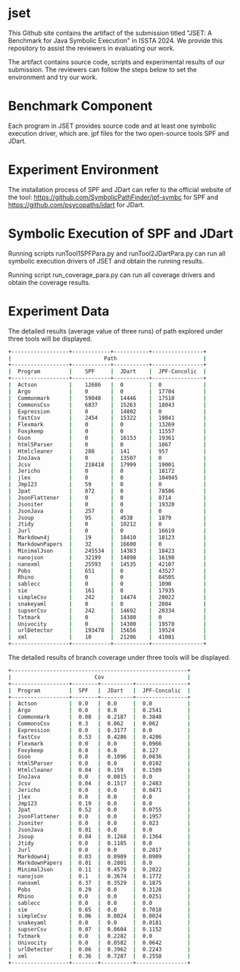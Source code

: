 # jset


This Github site contains the artifact of the submission titled "JSET: A Benchmark for Java Symbolic Execution" in ISSTA 2024. We provide this repository to assist the reviewers in evaluating our work. 

The artifact contains source code, scripts and experimental results of our submission. The reviewers can follow the steps below to set the environment and try our work. 

# Benchmark Component
Each program in JSET provides source code and at least one symbolic execution driver, which are. jpf files for the two open-source tools SPF and JDart.


# Experiment Environment

The installation process of SPF and JDart can refer to the official website of the tool: https://github.com/SymbolicPathFinder/jpf-symbc for SPF and https://github.com/psycopaths/jdart for JDart.


# Symbolic Execution of SPF and JDart

Running scripts runTool1SPFPara.py and runTool2JDartPara.py can run all symbolic execution drivers of JSET and obtain the running results.

Running script run_coverage_para.py can run all coverage drivers and obtain the coverage results.

# Experiment Data

The detailed results (average value of three runs) of path explored under three tools will be displayed.

```bash
+------------------+------------+-----------+----------------+
|                             Path                           |
+------------------+------------+-----------+----------------+
|  Program         |	SPF     |  JDart    |  JPF-Concolic  |
+------------------+------------+-----------+----------------+
|  Actson          |	12686   |  0        |  0             |
|  Argo            |	0       |  0        |  17704         |
|  Commonmark      |	59048   |  14446    |  17518         |
|  CommonsCsv      |	6837    |  15263    |  18043         |
|  Expression      |	0       |  14802    |  0             |
|  fastCsv         |	2454    |  15322    |  19841         |
|  Flexmark        |	0       |  0        |  13269         |
|  Foxykeep        |	0       |  0        |  11557         |
|  Gson            |	0       |  16153    |  19361         |
|  html5Parser     |	0       |  0        |  1067          |
|  Htmlcleaner     |	288     |  141      |  957           |
|  InoJava         |	0       |  13507    |  0             |
|  Jcsv            |	218418  |  17999    |  19001         |
|  Jericho         |	0       |  0        |  18172         |
|  jlex            |	0       |  0        |  104945        |
|  Jmp123          |	59      |  0        |  0             |
|  Jpat            |	872     |  0        |  78586         |
|  JsonFlattener   |	0       |  0        |  8714          |
|  Jsoniter        |	0       |  0        |  19320         |
|  JsonJava        |	257     |  0        |  0             |
|  Jsoup           |	95      |  4538     |  1879          |
|  Jtidy           |	0       |  10212    |  0             |
|  Jurl            |	0       |  0        |  16619         |
|  Markdown4j      |	19      |  18410    |  18123         |
|  MarkdownPapers  |	32      |  16600    |  0             |
|  MinimalJson     |	245534  |  14383    |  18423         |
|  nanojson        |	32199   |  14098    |  16198         |
|  nanoxml         |	25593   |  14535    |  42107         |
|  Pobs            |	651     |  0        |  43527         |
|  Rhino           |	0       |  0        |  84505         |
|  sablecc         |	0       |  0        |  1090          |
|  sie             |	161     |  0        |  17935         |
|  simpleCsv       |	242     |  14474    |  20022         |
|  snakeyaml       |	0       |  0        |  2084          |
|  supserCsv       |	242     |  14692    |  20334         |
|  Txtmark         |	0       |  14380    |  0             |
|  Univocity       |	0       |  14300    |  19578         |
|  urlDetector     |	193470  |  15656    |  19524         |
|  xml             |	10      |  21206    |  41081         |
+------------------+------------+-----------+----------------+
```

The detailed results of branch coverage under three tools will be displayed.

```bash
+-------------------------------------------------------+
|                          Cov                          |
+------------------+--------+----------+----------------+
|  Program         |  SPF   |  JDart   |  JPF-Concolic  |
+------------------+--------+----------+----------------+
|  Actson          |  0.0   |  0.0     |  0.0           |
|  Argo            |  0.0   |  0.0     |  0.2541        |
|  Commonmark      |  0.08  |  0.2187  |  0.3848        |
|  CommonsCsv      |  0.3   |  0.062   |  0.062         |
|  Expression      |  0.0   |  0.3177  |  0.0           |
|  fastCsv         |  0.53  |  0.4286  |  0.4286        |
|  Flexmark        |  0.0   |  0.0     |  0.0966        |
|  Foxykeep        |  0.0   |  0.0     |  0.127         |
|  Gson            |  0.0   |  0.1096  |  0.0836        |
|  html5Parser     |  0.0   |  0.0     |  0.0102        |
|  Htmlcleaner     |  0.04  |  0.159   |  0.1509        |
|  InoJava         |  0.0   |  0.0815  |  0.0           |
|  Jcsv            |  0.04  |  0.1517  |  0.2483        |
|  Jericho         |  0.0   |  0.0     |  0.0471        |
|  jlex            |  0.0   |  0.0     |  0.0           |
|  Jmp123          |  0.19  |  0.0     |  0.0           |
|  Jpat            |  0.52  |  0.0     |  0.0755        |
|  JsonFlattener   |  0.0   |  0.0     |  0.1957        |
|  Jsoniter        |  0.0   |  0.0     |  0.023         |
|  JsonJava        |  0.01  |  0.0     |  0.0           |
|  Jsoup           |  0.04  |  0.1268  |  0.1364        |
|  Jtidy           |  0.0   |  0.1185  |  0.0           |
|  Jurl            |  0.0   |  0.0     |  0.2817        |
|  Markdown4j      |  0.03  |  0.0909  |  0.0909        |
|  MarkdownPapers  |  0.01  |  0.2801  |  0.0           |
|  MinimalJson     |  0.11  |  0.4579  |  0.2022        |
|  nanojson        |  0.1   |  0.3674  |  0.1772        |
|  nanoxml         |  0.37  |  0.3529  |  0.1875        |
|  Pobs            |  0.29  |  0.0     |  0.3128        |
|  Rhino           |  0.0   |  0.0     |  0.0251        |
|  sablecc         |  0.0   |  0.0     |  0.0           |
|  sie             |  0.65  |  0.0     |  0.7018        |
|  simpleCsv       |  0.06  |  0.0024  |  0.0024        |
|  snakeyaml       |  0.0   |  0.0     |  0.0181        |
|  supserCsv       |  0.07  |  0.0604  |  0.1152        |
|  Txtmark         |  0.0   |  0.2282  |  0.0           |
|  Univocity       |  0.0   |  0.0582  |  0.0642        |
|  urlDetector     |  0.06  |  0.3962  |  0.2243        |
|  xml             |  0.36  |  0.7287  |  0.2558        |
+------------------+--------+----------+----------------+
```
